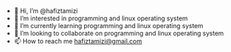 - 👋 Hi, I’m @hafiztamizi
- 👀 I’m interested in programming and linux operating system
- 🌱 I’m currently learning programming and linux operating system
- 💞️ I’m looking to collaborate on programming and linux operating system
- 📫 How to reach me hafiztamizi@gmail.com

<!---
hafiztamizi/hafiztamizi is a ✨ special ✨ repository because its `README.md` (this file) appears on your GitHub profile.
You can click the Preview link to take a look at your changes.
--->
